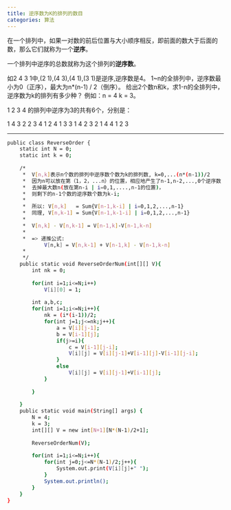 ```yaml
---
title: 逆序数为K的排列的数目
categories: 算法
---
```


在一个排列中，如果一对数的前后位置与大小顺序相反，即前面的数大于后面的数，那么它们就称为一个**逆序**。

一个排列中逆序的总数就称为这个排列的**逆序数**。 

如2 4 3 1中,(2 1),(4 3),(4 1),(3 1)是逆序,逆序数是4。
1~n的全排列中，逆序数最小为0（正序），最大为n*(n-1) / 2（倒序）。
给出2个数n和k，求1-n的全排列中，逆序数为k的排列有多少种？
例如：n = 4 k = 3。

1 2 3 4 的排列中逆序为3的共有6个，分别是：

1 4 3 2
2 3 4 1
2 4 1 3
3 1 4 2
3 2 1 4
4 1 2 3
<!--more-->

---

```bash
public class ReverseOrder {
    static int N = 0;
    static int k = 0;
    
    /*
     *  V[n,k]表示n个数的排列中逆序数个数为k的排列数, k=0,...(n*(n-1))/2
     *  因为n可以放在第（1，2，...n）的位置，相应地产生了n-1,n-2,...,0个逆序数
     *  去掉最大数n(放在第n-i | i=0,1,....,n-1的位置)，
     *  则剩下的n-1个数的逆序数个数为k-i;
     *  
     *  所以: V[n,k]   = Sum{V[n-1,k-i] | i=0,1,2,...,n-1}
     *  同理, V[n,k-1] = Sum{V[n-1,k-1-i] | i=0,1,2,...,n-1}
     *  
     *  V[n,k] - V[n,k-1] = V[n-1,k]-V[n-1,k-n]
     *  
     *  => 递推公式:
            V[n,k] = V[n,k-1] + V[n-1,k] - V[n-1,k-n]
     *  
     */
    public static void ReverseOrderNum(int[][] V){
        int nk = 0;
        
        for(int i=1;i<=N;i++)
            V[i][0] = 1;
        
        int a,b,c;
        for(int i=1;i<=N;i++){
            nk = (i*(i-1))/2;
            for(int j=1;j<=nk;j++){
                a = V[i][j-1];
                b = V[i-1][j];
                if(j>=i){
                    c = V[i-1][j-i];
                    V[i][j] = V[i][j-1]+V[i-1][j]-V[i-1][j-i];
                }
                else
                    V[i][j] = V[i][j-1]+V[i-1][j];
            }
            
        }
        
    }
    public static void main(String[] args) {
        N = 4;
        k = 3;
        int[][] V = new int[N+1][N*(N-1)/2+1];
        
        ReverseOrderNum(V);
        
        for(int i=1;i<=N;i++){
            for(int j=0;j<=N*(N-1)/2;j++){
                System.out.print(V[i][j]+" ");
            }
            System.out.println();
        }
    }
}
```
